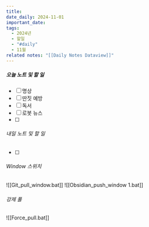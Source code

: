 ```yaml
---
title: 
date_daily: 2024-11-01
important_date: 
tags:
  - 2024년
  - 할일
  - "#daily"
  - 11월
related notes: "[[Daily Notes Dataview]]"
---
```

##### 오늘 노트 및 할 일 
- [ ] 명상
- [ ] 딴짓 예방
- [ ] 독서
- [ ] 로봇 뉴스
- [ ] 
  




###### 내일 노트 및 할 일
- [ ]  


######  Window 스위치
![[Git_pull_window.bat]]
![[Obsidian_push_window 1.bat]]



###### 강제 풀
![[Force_pull.bat]]